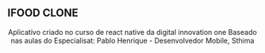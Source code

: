 ## IFOOD CLONE 



<p align="center">
    Aplicativo criado no curso de react native da digital innovation one
	Baseado nas aulas do Especialisat: Pablo Henrique - Desenvolvedor Mobile, Sthima
</p>

